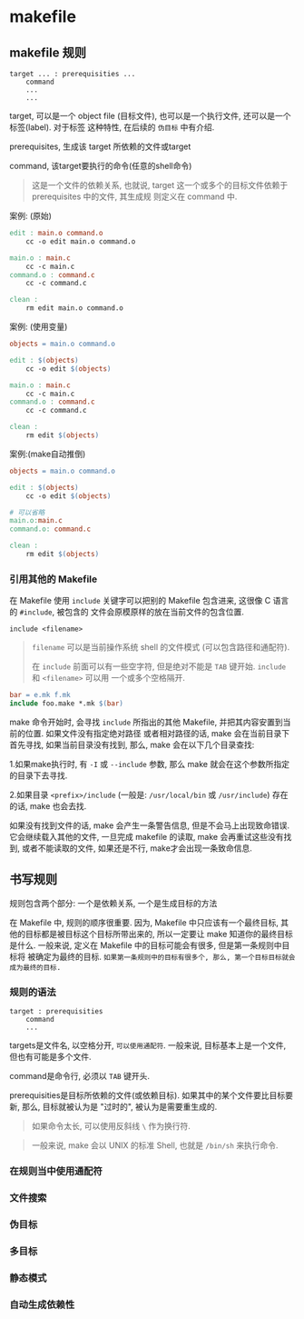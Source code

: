 # makefile

## makefile 规则

```
target ... : prerequisities ...
    command
    ...
    ...
```

target, 可以是一个 object file (目标文件), 也可以是一个执行文件, 还可以是一个标签(label). 对于标签
这种特性, 在后续的 `伪目标` 中有介绍.

prerequisites, 生成该 target 所依赖的文件或target

command, 该target要执行的命令(任意的shell命令)

> 这是一个文件的依赖关系, 也就说, target 这一个或多个的目标文件依赖于 prerequisites 中的文件, 其生成规
> 则定义在 command 中.


案例: (原始)
```makefile
edit : main.o command.o
	cc -o edit main.o command.o

main.o : main.c
	cc -c main.c
command.o : command.c
	cc -c command.c

clean :
	rm edit main.o command.o
```


案例: (使用变量)
```makefile
objects = main.o command.o

edit : $(objects)
	cc -o edit $(objects)

main.o : main.c
	cc -c main.c
command.o : command.c
	cc -c command.c

clean :
	rm edit $(objects)
```


案例:(make自动推倒)
```makefile
objects = main.o command.o

edit : $(objects)
	cc -o edit $(objects)

# 可以省略
main.o:main.c
command.o: command.c

clean :
	rm edit $(objects)
```

### 引用其他的 Makefile

在 Makefile 使用 `include` 关键字可以把别的 Makefile 包含进来, 这很像 C 语言的 `#include`, 被包含的
文件会原模原样的放在当前文件的包含位置. 

```
include <filename>
```

> `filename` 可以是当前操作系统 shell 的文件模式 (可以包含路径和通配符). 
>
> 在 `include` 前面可以有一些空字符, 但是绝对不能是 `TAB` 键开始. `include` 和 `<filename>` 可以用
> 一个或多个空格隔开.

```makefile
bar = e.mk f.mk
include foo.make *.mk $(bar)
```

make 命令开始时, 会寻找 `include` 所指出的其他 Makefile, 并把其内容安置到当前的位置. 如果文件没有指定绝对路径
或者相对路径的话, make 会在当前目录下首先寻找, 如果当前目录没有找到, 那么, make 会在以下几个目录查找:

1.如果make执行时, 有 `-I` 或 `--include` 参数, 那么 make 就会在这个参数所指定的目录下去寻找.

2.如果目录 `<prefix>/include` (一般是: `/usr/local/bin` 或 `/usr/include`) 存在的话, make 也会去找.

如果没有找到文件的话, make 会产生一条警告信息, 但是不会马上出现致命错误. 它会继续载入其他的文件, 一旦完成 makefile 
的读取, make 会再重试这些没有找到, 或者不能读取的文件, 如果还是不行, make才会出现一条致命信息.


## 书写规则

规则包含两个部分: 一个是依赖关系, 一个是生成目标的方法

在 Makefile 中, 规则的顺序很重要. 因为, Makefile 中只应该有一个最终目标, 其他的目标都是被目标这个目标所带出来的, 
所以一定要让 make 知道你的最终目标是什么. 一般来说, 定义在 Makefile 中的目标可能会有很多, 但是第一条规则中目标将
被确定为最终的目标. `如果第一条规则中的目标有很多个, 那么, 第一个目标目标就会成为最终的目标.`

### 规则的语法

```
target : prerequisities 
    command
    ...
```

targets是文件名, 以空格分开, `可以使用通配符`. 一般来说, 目标基本上是一个文件, 但也有可能是多个文件.

command是命令行, 必须以 `TAB` 键开头.

prerequisities是目标所依赖的文件(或依赖目标). 如果其中的某个文件要比目标要新, 那么, 目标就被认为是
"过时的", 被认为是需要重生成的.

> 如果命令太长, 可以使用反斜线 `\` 作为换行符.

> 一般来说, make 会以 UNIX 的标准 Shell, 也就是 `/bin/sh` 来执行命令.


### 在规则当中使用通配符

### 文件搜索

### 伪目标

### 多目标

### 静态模式

### 自动生成依赖性



